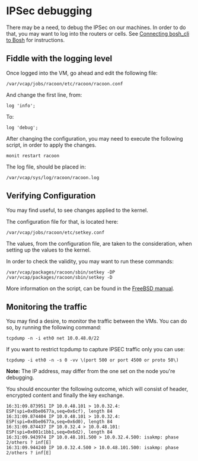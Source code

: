 # IPSec debugging

There may be a need, to debug the IPSec on our machines. In order to do that, you may want to log into the routers or cells. See [Connecting bosh_cli to Bosh](/guides/Connecting_to_Concourse_CredHub_and_BOSH/#connecting-bosh_cli-to-bosh) for instructions.

## Fiddle with the logging level

Once logged into the VM, go ahead and edit the following file:

``
/var/vcap/jobs/racoon/etc/racoon/racoon.conf
``

And change the first line, from:

``
log 'info';
``

To:

``
log 'debug';
``

After changing the configuration, you may need to execute the following script, in order to apply the changes.

``
monit restart racoon
``

The log file, should be placed in:

``
/var/vcap/sys/log/racoon/racoon.log
``

## Verifying Configuration

You may find useful, to see changes applied to the kernel.

The configuration file for that, is located here:

``
/var/vcap/jobs/racoon/etc/setkey.conf
``

The values, from the configuration file, are taken to the consideration, when setting up the values to the kernel.

In order to check the validity, you may want to run these commands:

``
/var/vcap/packages/racoon/sbin/setkey -DP
/var/vcap/packages/racoon/sbin/setkey -D
``

More information on the script, can be found in the [FreeBSD manual](https://www.freebsd.org/cgi/man.cgi?query=setkey&sektion=8).

## Monitoring the traffic

You may find a desire, to monitor the traffic between the VMs. You can do so, by running the following command:

```
tcpdump -n -i eth0 net 10.0.48.0/22
```

If you want to restrict tcpdump to capture IPSEC traffic only you can use:

```
tcpdump -i eth0 -n -s 0 -vv \(port 500 or port 4500 or proto 50\)
```

**Note:** The IP address, may differ from the one set on the node you're debugging.

You should encounter the following outcome, which will consist of header, encrypted content and finally the key exchange.

```
16:31:09.873951 IP 10.0.48.101 > 10.0.32.4: ESP(spi=0x0be0677a,seq=0x6cf), length 84
16:31:09.874404 IP 10.0.48.101 > 10.0.32.4: ESP(spi=0x0be0677a,seq=0x6d0), length 84
16:31:09.874437 IP 10.0.32.4 > 10.0.48.101: ESP(spi=0x001c1bb1,seq=0x6d2), length 84
16:31:09.943974 IP 10.0.48.101.500 > 10.0.32.4.500: isakmp: phase 2/others ? inf[E]
16:31:09.944240 IP 10.0.32.4.500 > 10.0.48.101.500: isakmp: phase 2/others ? inf[E]
```


